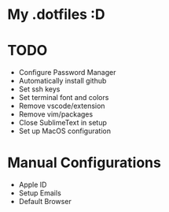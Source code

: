 # My .dotfiles :D

# TODO
- Configure Password Manager
- Automatically install github
- Set ssh keys
- Set terminal font and colors
- Remove vscode/extension
- Remove vim/packages
- Close SublimeText in setup
- Set up MacOS configuration

# Manual Configurations
- Apple ID
- Setup Emails
- Default Browser
